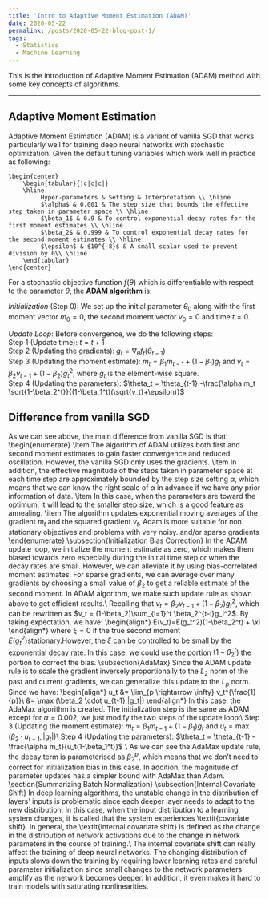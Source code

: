 ```yaml
---
title: 'Intro to Adaptive Moment Estimation (ADAM)'
date: 2020-05-22
permalink: /posts/2020-05-22-blog-post-1/
tags:
  - Statistics
  - Machine Learning
---
```


This is the introduction of Adaptive Moment Estimation (ADAM) method with some key concepts of algorithms.

------
## Adaptive Moment Estimation

Adaptive Moment Estimation (ADAM) is a variant of vanilla SGD that works particularly well for
training deep neural networks with stochastic optimization. Given the default tuning variables
which work well in practice as following:

```{latex}
\begin{center}
    \begin{tabular}{|c|c|c|}
    \hline
         Hyper-parameters & Setting & Interpretation \\ \hline
         $\alpha$ & 0.001 & The step size that bounds the effective step taken in parameter space \\ \hline
         $\beta_1$ & 0.9 & To control exponential decay rates for the first moment estimates \\ \hline
         $\beta_2$ & 0.999 & To control exponential decay rates for the second moment estimates \\ \hline 
         $\epsilon$ & $10^{-8}$ & A small scalar used to prevent division by 0\\ \hline
    \end{tabular}
\end{center}
```

For a stochastic objective function $f(\theta)$ which is differentiable with respect to the parameter $\theta$, the **ADAM algorithm** is: <br/>

*Initialization* (Step 0): We set up the initial parameter $\theta_0$ along with the first moment vector $m_0=0$, the second moment vector $v_0=0$ and time $t=0$.<br/>

*Update Loop*: Before convergence, we do the following steps:<br/>
Step 1 (Update time): $t=t+1$ <br/>
Step 2 (Updating the gradients): $g_t = \nabla_\theta f_t (\theta_{t-1})$ <br/>
Step 3 (Updating the moment estimate): $m_t = \beta_1 m_{t-1} + (1-\beta_1) g_t$ and $v_t = \beta_2 v_{t-1} + (1-\beta_2) g_t^2$, where $g_t$ is the element-wise square.<br/>
Step 4 (Updating the parameters): $\theta_t = \theta_{t-1} -\frac{\alpha m_t \sqrt{1-\beta_2^t}}{(1-\beta_1^t)(\sqrt{v_t}+\epsilon)}$ <br/>

## Difference from vanilla SGD

As we can see above, the main difference from vanilla SGD is that:
\begin{enumerate}
    \item The algorithm of ADAM utilizes both first and second moment estimates to gain faster convergence and reduced oscillation. However, the vanilla SGD only uses the gradients.
    \item In addition, the effective magnitude of the steps taken in parameter space at each time step are approximately bounded by the step size setting $\alpha$, which means that we can know the right scale of $\alpha$ in advance if we have any prior information of data. 
    \item In this case, when the parameters are toward the optimum, it will lead to the smaller step size, which is a good feature as annealing. 
    \item The algorithm updates exponential moving averages of the gradient $m_t$ and the squared gradient $v_t$, Adam is more suitable for non stationary objectives and problems with very noisy.
and/or sparse gradients
\end{enumerate}
\subsection{Initialization Bias Correction}
In the ADAM update loop, we initialize the moment estimate as zero, which makes them biased towards zero especially during the initial time step or when the decay rates are small. However, we can alleviate it by using bias-correlated moment estimates. For sparse gradients, we can average over many gradients by choosing a small value of $\beta_2$ to get a reliable estimate of the second moment. In ADAM algorithm, we make such update rule as shown above to get efficient results.\\
Recalling that $v_t = \beta_2 v_{t-1} + (1-\beta_2) g_t^2$, which can be rewritten as $v_t = (1-\beta_2)\sum_{i=1}^t \beta_2^{t-i}g_i^2$. By taking expectation, we have:
\begin{align*}
    E(v_t)=E(g_t^2)(1-\beta_2^t) + \xi
\end{align*}
where $\xi=0$ if the true second moment $E(g_t^2)$stationary.However, the $\xi$ can be controlled to be small by the exponential decay rate. In this case, we could use the portion $(1-\beta_2^t)$ the portion to correct the bias.
\subsection{AdaMax}
Since the ADAM update rule is to scale the gradient inversely proportionally to the $L_2$ norm of the past and current gradients, we can generalize this update to the $L_p$ norm. Since we have:
\begin{align*}
    u_t 
    &= \lim_{p \rightarrow \infty} v_t^{\frac{1}{p}}\\
    &= \max (\beta_2 \cdot u_{t-1},|g_t|)
\end{align*}
In this case, the AdaMax algorithm is created. The initialization step is the same as ADAM except for $\alpha = 0.002$, we just modify the two steps of the update loop:\\
Step 3 (Updating the moment estimate): $m_t = \beta_1 m_{t-1} + (1-\beta_1) g_t$ and $u_t = \max (\beta_2 \cdot u_{t-1},|g_t|)$\\
Step 4 (Updating the parameters): $\theta_t = \theta_{t-1} -\frac{\alpha m_t}{u_t(1-\beta_1^t)}$ \\
As we can see the AdaMax update rule, the decay term is parameterised as $\beta_2^p$, which means that we don’t need to correct for initialization bias in this case. In addition, the magnitude of parameter updates has a simpler bound with AdaMax than Adam.
\section{Summarizing Batch Normalization}
\subsection{Internal Covariate Shift}
In deep learning algorithms, the unstable change in the distribution of layers' inputs is problematic since each deeper layer needs to adapt to the new distribution. In this case, when the input distribution to a learning system changes, it is called that the system experiences \textit{covariate shift}. In general, the \textit{internal covariate shift} is defined as the change in the distribution of network activations due to the change in network parameters in the course of training.\\
The internal covariate shift can really affect the training of deep neural networks. The changing distribution of inputs slows down the training by requiring lower learning rates and careful parameter initialization since small changes to the network parameters amplify as the network becomes deeper. In addition, it even makes it hard to train models with saturating nonlinearities.

